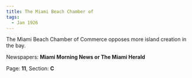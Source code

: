 ```yaml
---  
title: The Miami Beach Chamber of  
tags:  
  - Jan 1926  
---  
```

  
The Miami Beach Chamber of Commerce opposes more island creation in the bay.  
  
Newspapers: **Miami Morning News or The Miami Herald**  
  
Page: **11**, Section: **C** 
